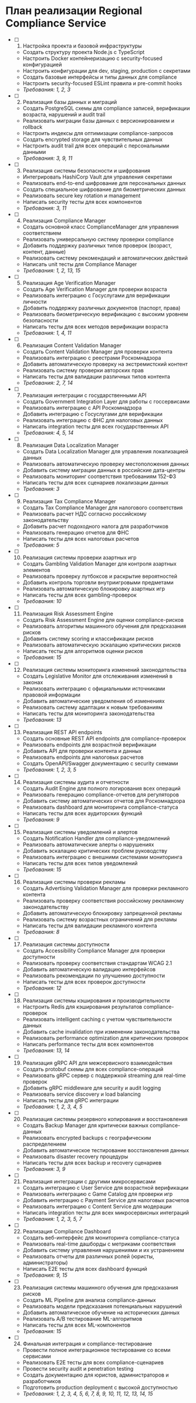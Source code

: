 # План реализации Regional Compliance Service

- [ ] 1. Настройка проекта и базовой инфраструктуры
  - Создать структуру проекта Node.js с TypeScript
  - Настроить Docker контейнеризацию с security-focused конфигурацией
  - Настроить конфигурации для dev, staging, production с секретами
  - Создать базовые интерфейсы и типы данных для compliance
  - Настроить security-focused ESLint правила и pre-commit hooks
  - _Требования: 1, 2, 3_

- [ ] 2. Реализация базы данных и миграций
  - Создать PostgreSQL схемы для compliance записей, верификации возраста, нарушений и audit trail
  - Реализовать миграции базы данных с версионированием и rollback
  - Настроить индексы для оптимизации compliance-запросов
  - Создать encrypted storage для чувствительных данных
  - Настроить audit trail для всех операций с персональными данными
  - _Требования: 3, 9, 11_

- [ ] 3. Реализация системы безопасности и шифрования
  - Интегрировать HashiCorp Vault для управления секретами
  - Реализовать end-to-end шифрование для персональных данных
  - Создать специальное шифрование для биометрических данных
  - Реализовать secure key rotation и management
  - Написать security тесты для всех компонентов
  - _Требования: 3, 11_

- [ ] 4. Реализация Compliance Manager
  - Создать основной класс ComplianceManager для управления соответствием
  - Реализовать универсальную систему проверки compliance
  - Добавить поддержку различных типов проверок (возраст, контент, данные)
  - Реализовать систему рекомендаций и автоматических действий
  - Написать unit тесты для Compliance Manager
  - _Требования: 1, 2, 13, 15_

- [ ] 5. Реализация Age Verification Manager
  - Создать Age Verification Manager для проверки возраста
  - Реализовать интеграцию с Госуслугами для верификации личности
  - Добавить поддержку различных документов (паспорт, права)
  - Реализовать биометрическую верификацию с высоким уровнем безопасности
  - Написать тесты для всех методов верификации возраста
  - _Требования: 1, 4, 11_

- [ ] 6. Реализация Content Validation Manager
  - Создать Content Validation Manager для проверки контента
  - Реализовать интеграцию с реестрами Роскомнадзора
  - Добавить автоматическую проверку на экстремистский контент
  - Реализовать систему проверки авторских прав
  - Написать тесты для валидации различных типов контента
  - _Требования: 2, 7, 14_

- [ ] 7. Реализация интеграции с государственными API
  - Создать Government Integration Layer для работы с госсервисами
  - Реализовать интеграцию с API Роскомнадзора
  - Добавить интеграцию с Госуслугами для верификации
  - Реализовать интеграцию с ФНС для налоговых данных
  - Написать integration тесты для всех государственных API
  - _Требования: 4, 5, 14_

- [ ] 8. Реализация Data Localization Manager
  - Создать Data Localization Manager для управления локализацией данных
  - Реализовать автоматическую проверку местоположения данных
  - Добавить систему миграции данных в российские дата-центры
  - Реализовать мониторинг соответствия требованиям 152-ФЗ
  - Написать тесты для всех сценариев локализации данных
  - _Требования: 3_

- [ ] 9. Реализация Tax Compliance Manager
  - Создать Tax Compliance Manager для налогового соответствия
  - Реализовать расчет НДС согласно российскому законодательству
  - Добавить расчет подоходного налога для разработчиков
  - Реализовать генерацию отчетов для ФНС
  - Написать тесты для всех налоговых расчетов
  - _Требования: 5_

- [ ] 10. Реализация системы проверки азартных игр
  - Создать Gambling Validation Manager для контроля азартных элементов
  - Реализовать проверку лутбоксов и раскрытие вероятностей
  - Добавить контроль торговли внутриигровыми предметами
  - Реализовать автоматическую блокировку азартных игр
  - Написать тесты для всех gambling-проверок
  - _Требования: 10_

- [ ] 11. Реализация Risk Assessment Engine
  - Создать Risk Assessment Engine для оценки compliance-рисков
  - Реализовать алгоритмы машинного обучения для предсказания рисков
  - Добавить систему scoring и классификации рисков
  - Реализовать автоматическую эскалацию критических рисков
  - Написать тесты для алгоритмов оценки рисков
  - _Требования: 15_

- [ ] 12. Реализация системы мониторинга изменений законодательства
  - Создать Legislative Monitor для отслеживания изменений в законах
  - Реализовать интеграцию с официальными источниками правовой информации
  - Добавить автоматические уведомления об изменениях
  - Реализовать систему адаптации к новым требованиям
  - Написать тесты для мониторинга законодательства
  - _Требования: 13_

- [ ] 13. Реализация REST API endpoints
  - Создать основные REST API endpoints для compliance-проверок
  - Реализовать endpoints для возрастной верификации
  - Добавить API для проверки контента и данных
  - Реализовать endpoints для налоговых расчетов
  - Создать OpenAPI/Swagger документацию с security схемами
  - _Требования: 1, 2, 3, 5_

- [ ] 14. Реализация системы аудита и отчетности
  - Создать Audit Engine для полного логирования всех операций
  - Реализовать генерацию compliance-отчетов для регуляторов
  - Добавить систему автоматических отчетов для Роскомнадзора
  - Реализовать dashboard для мониторинга compliance-статуса
  - Написать тесты для всех аудиторских функций
  - _Требования: 9_

- [ ] 15. Реализация системы уведомлений и алертов
  - Создать Notification Handler для compliance-уведомлений
  - Реализовать автоматические алерты о нарушениях
  - Добавить эскалацию критических проблем руководству
  - Реализовать интеграцию с внешними системами мониторинга
  - Написать тесты для всех типов уведомлений
  - _Требования: 15_

- [ ] 16. Реализация системы проверки рекламы
  - Создать Advertising Validation Manager для проверки рекламного контента
  - Реализовать проверку соответствия российскому рекламному законодательству
  - Добавить автоматическую блокировку запрещенной рекламы
  - Реализовать систему возрастных ограничений для рекламы
  - Написать тесты для валидации рекламного контента
  - _Требования: 8_

- [ ] 17. Реализация системы доступности
  - Создать Accessibility Compliance Manager для проверки доступности
  - Реализовать проверку соответствия стандартам WCAG 2.1
  - Добавить автоматическую валидацию интерфейсов
  - Реализовать рекомендации по улучшению доступности
  - Написать тесты для всех проверок доступности
  - _Требования: 12_

- [ ] 18. Реализация системы кэширования и производительности
  - Настроить Redis для кэширования результатов compliance-проверок
  - Реализовать intelligent caching с учетом чувствительности данных
  - Добавить cache invalidation при изменении законодательства
  - Реализовать performance optimization для критических проверок
  - Написать performance тесты для всех компонентов
  - _Требования: 13, 14_

- [ ] 19. Реализация gRPC API для межсервисного взаимодействия
  - Создать protobuf схемы для всех compliance-операций
  - Реализовать gRPC сервер с поддержкой streaming для real-time проверок
  - Добавить gRPC middleware для security и audit logging
  - Реализовать service discovery и load balancing
  - Написать тесты для gRPC интеграции
  - _Требования: 1, 2, 3, 4, 5_

- [ ] 20. Реализация системы резервного копирования и восстановления
  - Создать Backup Manager для критически важных compliance-данных
  - Реализовать encrypted backups с географическим распределением
  - Добавить автоматическое тестирование восстановления данных
  - Реализовать disaster recovery процедуры
  - Написать тесты для всех backup и recovery сценариев
  - _Требования: 3, 9_

- [ ] 21. Реализация интеграции с другими микросервисами
  - Создать интеграцию с User Service для возрастной верификации
  - Реализовать интеграцию с Game Catalog для проверки игр
  - Добавить интеграцию с Payment Service для налоговых расчетов
  - Реализовать интеграцию с Content Service для модерации
  - Написать integration тесты для всех микросервисных интеграций
  - _Требования: 1, 2, 3, 5, 7_

- [ ] 22. Реализация Compliance Dashboard
  - Создать веб-интерфейс для мониторинга compliance-статуса
  - Реализовать real-time дашборды с метриками соответствия
  - Добавить систему управления нарушениями и их устранением
  - Реализовать отчеты для различных ролей (юристы, администраторы)
  - Написать E2E тесты для всех dashboard функций
  - _Требования: 9, 15_

- [ ] 23. Реализация системы машинного обучения для предсказания рисков
  - Создать ML Pipeline для анализа compliance-данных
  - Реализовать модели предсказания потенциальных нарушений
  - Добавить автоматическое обучение на исторических данных
  - Реализовать A/B тестирование ML-алгоритмов
  - Написать тесты для всех ML-компонентов
  - _Требования: 15_

- [ ] 24. Финальная интеграция и compliance-тестирование
  - Провести полное интеграционное тестирование со всеми сервисами
  - Реализовать E2E тесты для всех compliance-сценариев
  - Провести security audit и penetration testing
  - Создать документацию для юристов, администраторов и разработчиков
  - Подготовить production deployment с высокой доступностью
  - _Требования: 1, 2, 3, 4, 5, 6, 7, 8, 9, 10, 11, 12, 13, 14, 15_